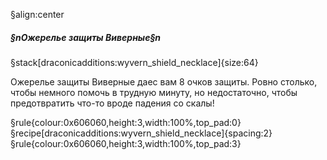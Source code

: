 §align:center
##### §nОжерелье защиты Виверныe§n

§stack[draconicadditions:wyvern_shield_necklace]{size:64}

Ожерелье защиты Виверныe даес вам 8 очков защиты. Ровно столько, чтобы немного помочь в трудную минуту, но недостаточно, чтобы предотвратить что-то вроде падения со скалы!

§rule{colour:0x606060,height:3,width:100%,top_pad:0}
§recipe[draconicadditions:wyvern_shield_necklace]{spacing:2}
§rule{colour:0x606060,height:3,width:100%,top_pad:3}